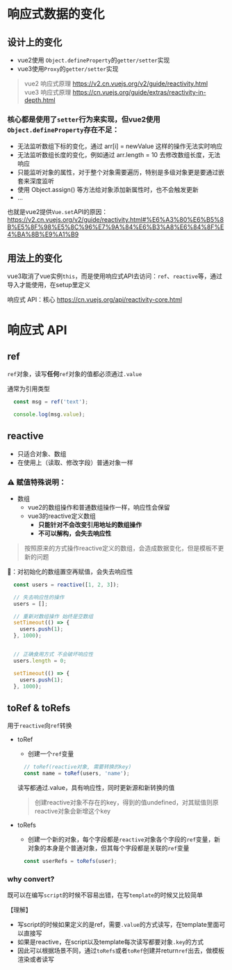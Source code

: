 # 响应式数据的变化
## 设计上的变化
- vue2使用 `Object.defineProperty`的`getter/setter`实现
- vue3使用`Proxy`的`getter/setter`实现

> vue2 响应式原理 https://v2.cn.vuejs.org/v2/guide/reactivity.html   
> vue3 响应式原理 https://cn.vuejs.org/guide/extras/reactivity-in-depth.html  

### 核心都是使用了`setter`行为来实现，但vue2使用`Object.defineProperty`存在不足：

- 无法监听数组下标的变化，通过 arr[i] = newValue 这样的操作无法实时响应
- 无法监听数组长度的变化，例如通过 arr.length = 10 去修改数组长度，无法响应
- 只能监听对象的属性，对于整个对象需要遍历，特别是多级对象更是要通过嵌套来深度监听
- 使用 Object.assign() 等方法给对象添加新属性时，也不会触发更新
- ...

也就是vue2提供`Vue.set`API的原因：https://v2.cn.vuejs.org/v2/guide/reactivity.html#%E6%A3%80%E6%B5%8B%E5%8F%98%E5%8C%96%E7%9A%84%E6%B3%A8%E6%84%8F%E4%BA%8B%E9%A1%B9


## 用法上的变化
vue3取消了vue实例`this`，而是使用响应式API去访问：`ref`、`reactive`等，通过导入才能使用，在setup里定义

响应式 API：核心 https://cn.vuejs.org/api/reactivity-core.html 


# 响应式 API
## ref
`ref`对象，读写**任何**`ref`对象的值都必须通过`.value`

通常为引用类型

```js
  const msg = ref('text');

  console.log(msg.value);
```

## reactive
- 只适合对象、数组  
- 在使用上（读取、修改字段）普通对象一样

### ⚠ 赋值特殊说明：
- 数组
  - vue2的数组操作和普通数组操作一样，响应性会保留
  - vue3的reactive定义数组
    - **只能针对不会改变引用地址的数组操作**
    - **不可以解构，会失去响应性**

> 按照原来的方式操作reactive定义的数组，会造成数据变化，但是模板不更新的问题
  
  
🌰：对初始化的数组置空再赋值，会失去响应性
```js
  const users = reactive([1, 2, 3]);

  // 失去响应性的操作
  users = [];

  // 重新对数组操作 始终是空数组
  setTimeout(() => {
    users.push(1);
  }, 1000);


  // 正确食用方式 不会破坏响应性
  users.length = 0;

  setTimeout(() => {
    users.push(1);
  }, 1000);
```

## toRef & toRefs
  用于`reactive`向`ref`转换
- toRef
  - 创建一个`ref`变量
  ```js
    // toRef(reactive对象, 需要转换的key)
    const name = toRef(users, 'name');
  ```
  读写都通过.value，具有响应性，同时更新源和新转换的值
  > 创建reactive对象不存在的key，得到的值undefined，对其赋值则原reactive对象会新增这个key

- toRefs
  - 创建一个新的对象，每个字段都是`reactive`对象各个字段的`ref`变量，新对象的本身是个普通对象，但其每个字段都是关联的`ref`变量
  ```js
    const userRefs = toRefs(user);
  ```
### why convert?
  既可以在编写`script`的时候不容易出错，在写`template`的时候又比较简单  

【理解】
  - 写script的时候如果定义的是ref，需要`.value`的方式读写，在template里面可以直接写
  - 如果是reactive，在script以及template每次读写都要对象`.key`的方式
  - 因此可以根据场景不同，通过`toRefs`或者`toRef`创建并return`ref`出去，做模板渲染或者读写

